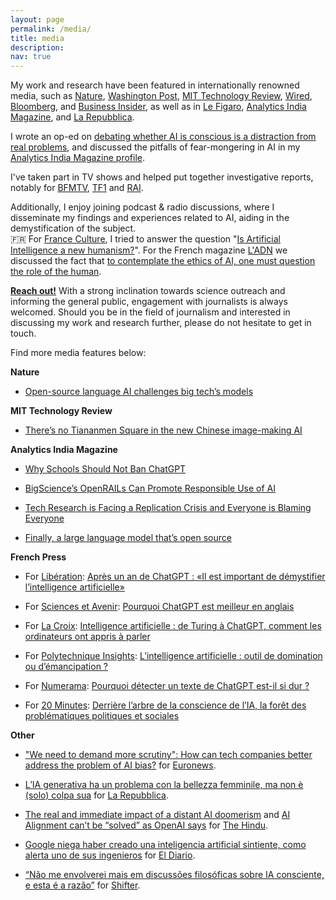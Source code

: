 ```yaml
---
layout: page
permalink: /media/
title: media
description: 
nav: true
---
```

My work and research have been featured in internationally renowned media, such as [Nature](https://www.nature.com/articles/d41586-023-00423-4), [Washington Post](https://www.washingtonpost.com/technology/2023/01/18/chatgpt-personal-use/), [MIT Technology Review](https://www.technologyreview.com/2022/07/12/1055817/inside-a-radical-new-project-to-democratize-ai/), [Wired](https://www.wired.com/story/lamda-sentient-ai-bias-google-blake-lemoine/), [Bloomberg](https://www.bloomberg.com/news/newsletters/2023-04-03/chatgpt-bing-and-bard-don-t-hallucinate-they-fabricate), and [Business Insider](https://www.businessinsider.com/what-is-ai-ethicist-working-to-make-the-tech-safe-2023-5?r=US&IR=T), as well as in [Le Figaro](https://www.lefigaro.fr/livres/chatgpt-est-il-ecrivain-20230312), [Analytics India Magazine](https://analyticsindiamag.com/is-centralised-ai-unethical/), and [La Repubblica](https://www.repubblica.it/tecnologia/2023/02/19/news/fare_il_jailbreak_di_una_ia_cosi_chatgpt_ci_ha_spiegato_come_vendere_droga_a_scuola-387353948/). 

I wrote an op-ed on [debating whether AI is conscious is a distraction from real problems](https://techpolicy.press/debating-whether-ai-is-conscious-is-a-distraction-from-real-problems/), and discussed the pitfalls of fear-mongering in AI in my [Analytics India Magazine profile](https://analyticsindiamag.com/the-pitfalls-of-fear-mongering-in-ai/). 

I've taken part in TV shows and helped put together investigative reports, notably for [BFMTV](https://www.bfmtv.com/tech/replay-emissions/tech-and-debat/tech-debat-ia-une-vraie-revolution_VN-202309210622.html), [TF1](https://www.tf1.fr/) and [RAI](https://www.raiplay.it/video/2023/10/Intelligenza-artificiale---Presa-Diretta---Puntata-del-30102023-a4b21ab0-1b4e-49f5-be62-32a5d57740a4.html).

Additionally, I enjoy joining podcast & radio discussions, where I disseminate my findings and experiences related to AI, aiding in the demystification of the subject.  
🇫🇷 For [France Culture](https://www.radiofrance.fr/franceculture), I tried to answer the question "[Is Artificial Intelligence a new humanism?](https://www.radiofrance.fr/franceculture/podcasts/le-temps-du-debat/l-intelligence-artificielle-est-elle-un-nouvel-humanisme-9822329)". For the French magazine [L'ADN](https://www.ladn.eu/) we discussed the fact that [to contemplate the ethics of AI, one must question the role of the human](https://www.ladn.eu/tech-a-suivre/podcast-ethique-intelligence-artficielle-giada-pistilli/).


**[Reach out!](mailto:hello@giadapistilli.com)** With a strong inclination towards science outreach and informing the general public, engagement with journalists is always welcomed. Should you be in the field of journalism and interested in discussing my work and research further, please do not hesitate to get in touch.

Find more media features below:

**Nature**

* [Open-source language AI challenges big tech’s models](https://www.nature.com/articles/d41586-022-01705-z)


**MIT Technology Review**

* [There’s no Tiananmen Square in the new Chinese image-making AI](https://www.technologyreview.com/2022/09/14/1059481/baidu-chinese-image-ai-tiananmen/)


**Analytics India Magazine**

* [Why Schools Should Not Ban ChatGPT](https://analyticsindiamag.com/why-schools-should-not-ban-chatgpt/)

* [BigScience’s OpenRAILs Can Promote Responsible Use of AI](https://analyticsindiamag.com/bigsciences-openrails-can-promote-responsible-use-of-ai/)

* [Tech Research is Facing a Replication Crisis and Everyone is Blaming Everyone](https://analyticsindiamag.com/tech-research-is-facing-a-replication-crisis-and-everyone-is-blaming-everyone/)

* [Finally, a large language model that’s open source](https://analyticsindiamag.com/finally-a-large-language-model-thats-open-source/)

**French Press**

* For [Libération](https://www.liberation.fr/): [Après un an de ChatGPT : «Il est important de démystifier l’intelligence artificielle»](https://www.liberation.fr/economie/economie-numerique/apres-un-an-de-chatgpt-il-est-important-de-demystifier-lintelligence-artificielle-20231129_6LPGRIRZJJHLLM7YQGTY4OQEPQ/)

* For [Sciences et Avenir](https://www.sciencesetavenir.fr/): [Pourquoi ChatGPT est meilleur en anglais](https://www.sciencesetavenir.fr/high-tech/intelligence-artificielle/pourquoi-chatgpt-est-meilleur-en-anglais_174700)

* For [La Croix](https://www.la-croix.com/): [Intelligence artificielle : de Turing à ChatGPT, comment les ordinateurs ont appris à parler](https://www.la-croix.com/Sciences-et-ethique/Intelligence-artificielle-Turing-ChatGPT-comment-ordinateurs-appris-parler-2023-04-27-1201265233)

* For [Polytechnique Insights](https://www.polytechnique-insights.com/): [L’intelligence artificielle : outil de domination ou d’émancipation ?](https://www.polytechnique-insights.com/tribunes/digital/lintelligence-artificielle-outil-de-domination-ou-demancipation/)

* For [Numerama](https://www.numerama.com/): [Pourquoi détecter un texte de ChatGPT est-il si dur ?](https://www.numerama.com/tech/1252886-pourquoi-detecter-un-texte-ecrit-par-chatgpt-est-il-si-dur.html) 

* For [20 Minutes](https://www.20minutes.fr/): [Derrière l’arbre de la conscience de l’IA, la forêt des problématiques politiques et sociales
](https://www.20minutes.fr/arts-stars/web/3315831-20220726-derriere-arbre-conscience-ia-foret-problematiques-politiques-sociales)

**Other**

* ["We need to demand more scrutiny": How can tech companies better address the problem of AI bias?](https://www.euronews.com/next/2023/08/08/we-need-to-demand-more-scrutiny-how-can-tech-companies-better-address-the-problem-of-ai-bi) for [Euronews](https://www.euronews.com/).

* [L’IA generativa ha un problema con la bellezza femminile, ma non è (solo) colpa sua](https://www.repubblica.it/tecnologia/2023/10/07/news/lintelligenza_artificiale_generativa_ha_un_problema_con_la_bellezza_femminile_ma_non_e_colpa_sua-414578666/) for [La Repubblica](https://www.repubblica.it/).

* [The real and immediate impact of a distant AI doomerism](https://www.thehindu.com/sci-tech/technology/the-real-and-immediate-impact-of-a-distant-ai-doomerism/article67564621.ece) and [AI Alignment can’t be “solved” as OpenAI says](https://www.thehindu.com/sci-tech/technology/ai-alignment-cant-be-solved-as-openai-says/article67063877.ece) for [The Hindu](https://www.thehindu.com).

* [Google niega haber creado una inteligencia artificial sintiente, como alerta uno de sus ingenieros](https://www.eldiarioar.com/mundo/google-niega-haber-creado-inteligencia-artificial-sintiente-alerta-ingenieros_1_9083638.html) for [El Diario](https://www.eldiarioar.com).

* [“Não me envolverei mais em discussões filosóficas sobre IA consciente, e esta é a razão”](https://shifter.pt/2022/08/ia-consciente-giada-pistilli/) for [Shifter](https://shifter.pt/).










